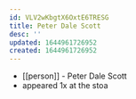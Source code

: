 ```yaml
---
id: VLV2wKbgtX6OxtE6TRESG
title: Peter Dale Scott
desc: ''
updated: 1644961726952
created: 1644961726952
---
```



- [[person]] - Peter Dale Scott
- appeared 1x at the stoa
